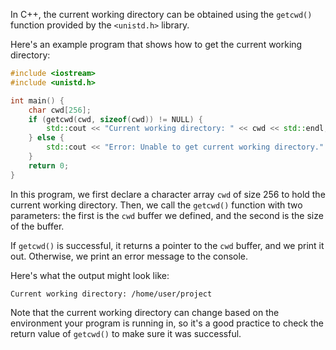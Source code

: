 In C++, the current working directory can be obtained using the `getcwd()` function provided by the `<unistd.h>` library.

Here's an example program that shows how to get the current working directory:

```c++
#include <iostream>
#include <unistd.h>

int main() {
    char cwd[256];
    if (getcwd(cwd, sizeof(cwd)) != NULL) {
        std::cout << "Current working directory: " << cwd << std::endl;
    } else {
        std::cout << "Error: Unable to get current working directory." << std::endl;
    }
    return 0;
}
```

In this program, we first declare a character array `cwd` of size 256 to hold the current working directory. Then, we call the `getcwd()` function with two parameters: the first is the `cwd` buffer we defined, and the second is the size of the buffer.

If `getcwd()` is successful, it returns a pointer to the `cwd` buffer, and we print it out. Otherwise, we print an error message to the console.

Here's what the output might look like:

```
Current working directory: /home/user/project
```

Note that the current working directory can change based on the environment your program is running in, so it's a good practice to check the return value of `getcwd()` to make sure it was successful.